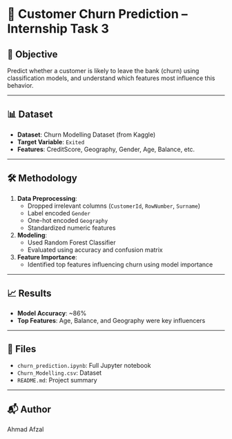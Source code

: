 # 🔁 Customer Churn Prediction – Internship Task 3

## 📌 Objective

Predict whether a customer is likely to leave the bank (churn) using classification models, and understand which features most influence this behavior.

---

## 📊 Dataset

- **Dataset**: Churn Modelling Dataset (from Kaggle)
- **Target Variable**: `Exited`
- **Features**: CreditScore, Geography, Gender, Age, Balance, etc.

---

## 🛠️ Methodology

1. **Data Preprocessing**:
   - Dropped irrelevant columns (`CustomerId`, `RowNumber`, `Surname`)
   - Label encoded `Gender`
   - One-hot encoded `Geography`
   - Standardized numeric features
2. **Modeling**:
   - Used Random Forest Classifier
   - Evaluated using accuracy and confusion matrix
3. **Feature Importance**:
   - Identified top features influencing churn using model importance

---

## 📈 Results

- **Model Accuracy**: ~86%
- **Top Features**: Age, Balance, and Geography were key influencers

---

## 📁 Files

- `churn_prediction.ipynb`: Full Jupyter notebook
- `Churn_Modelling.csv`: Dataset
- `README.md`: Project summary

---

## 📬 Author

Ahmad Afzal  
